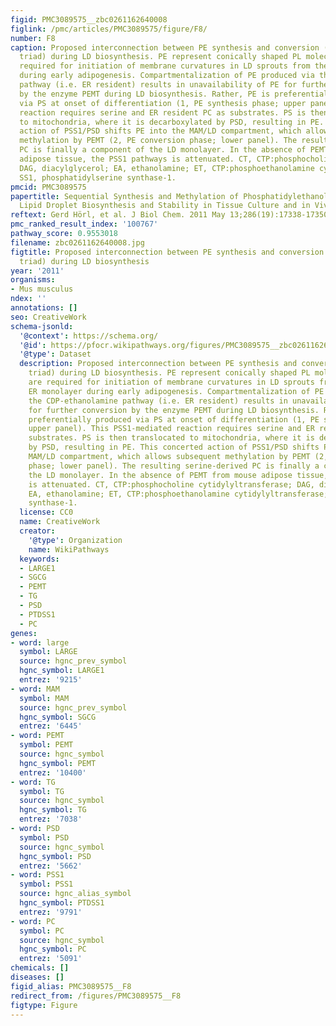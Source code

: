 ```yaml
---
figid: PMC3089575__zbc0261162640008
figlink: /pmc/articles/PMC3089575/figure/F8/
number: F8
caption: Proposed interconnection between PE synthesis and conversion (PL interconversion
  triad) during LD biosynthesis. PE represent conically shaped PL molecules and are
  required for initiation of membrane curvatures in LD sprouts from the outer ER monolayer
  during early adipogenesis. Compartmentalization of PE produced via the CDP-ethanolamine
  pathway (i.e. ER resident) results in unavailability of PE for further conversion
  by the enzyme PEMT during LD biosynthesis. Rather, PE is preferentially produced
  via PS at onset of differentiation (1, PE synthesis phase; upper panel). This PSS1-mediated
  reaction requires serine and ER resident PC as substrates. PS is then translocated
  to mitochondria, where it is decarboxylated by PSD, resulting in PE. This concerted
  action of PSS1/PSD shifts PE into the MAM/LD compartment, which allows subsequent
  methylation by PEMT (2, PE conversion phase; lower panel). The resulting serine-derived
  PC is finally a component of the LD monolayer. In the absence of PEMT from mouse
  adipose tissue, the PSS1 pathways is attenuated. CT, CTP:phosphocholine cytidylyltransferase;
  DAG, diacylglycerol; EA, ethanolamine; ET, CTP:phosphoethanolamine cytidylyltransferase;
  SS1, phosphatidylserine synthase-1.
pmcid: PMC3089575
papertitle: Sequential Synthesis and Methylation of Phosphatidylethanolamine Promote
  Lipid Droplet Biosynthesis and Stability in Tissue Culture and in Vivo.
reftext: Gerd Hörl, et al. J Biol Chem. 2011 May 13;286(19):17338-17350.
pmc_ranked_result_index: '100767'
pathway_score: 0.9553018
filename: zbc0261162640008.jpg
figtitle: Proposed interconnection between PE synthesis and conversion (PL interconversion
  triad) during LD biosynthesis
year: '2011'
organisms:
- Mus musculus
ndex: ''
annotations: []
seo: CreativeWork
schema-jsonld:
  '@context': https://schema.org/
  '@id': https://pfocr.wikipathways.org/figures/PMC3089575__zbc0261162640008.html
  '@type': Dataset
  description: Proposed interconnection between PE synthesis and conversion (PL interconversion
    triad) during LD biosynthesis. PE represent conically shaped PL molecules and
    are required for initiation of membrane curvatures in LD sprouts from the outer
    ER monolayer during early adipogenesis. Compartmentalization of PE produced via
    the CDP-ethanolamine pathway (i.e. ER resident) results in unavailability of PE
    for further conversion by the enzyme PEMT during LD biosynthesis. Rather, PE is
    preferentially produced via PS at onset of differentiation (1, PE synthesis phase;
    upper panel). This PSS1-mediated reaction requires serine and ER resident PC as
    substrates. PS is then translocated to mitochondria, where it is decarboxylated
    by PSD, resulting in PE. This concerted action of PSS1/PSD shifts PE into the
    MAM/LD compartment, which allows subsequent methylation by PEMT (2, PE conversion
    phase; lower panel). The resulting serine-derived PC is finally a component of
    the LD monolayer. In the absence of PEMT from mouse adipose tissue, the PSS1 pathways
    is attenuated. CT, CTP:phosphocholine cytidylyltransferase; DAG, diacylglycerol;
    EA, ethanolamine; ET, CTP:phosphoethanolamine cytidylyltransferase; SS1, phosphatidylserine
    synthase-1.
  license: CC0
  name: CreativeWork
  creator:
    '@type': Organization
    name: WikiPathways
  keywords:
  - LARGE1
  - SGCG
  - PEMT
  - TG
  - PSD
  - PTDSS1
  - PC
genes:
- word: large
  symbol: LARGE
  source: hgnc_prev_symbol
  hgnc_symbol: LARGE1
  entrez: '9215'
- word: MAM
  symbol: MAM
  source: hgnc_prev_symbol
  hgnc_symbol: SGCG
  entrez: '6445'
- word: PEMT
  symbol: PEMT
  source: hgnc_symbol
  hgnc_symbol: PEMT
  entrez: '10400'
- word: TG
  symbol: TG
  source: hgnc_symbol
  hgnc_symbol: TG
  entrez: '7038'
- word: PSD
  symbol: PSD
  source: hgnc_symbol
  hgnc_symbol: PSD
  entrez: '5662'
- word: PSS1
  symbol: PSS1
  source: hgnc_alias_symbol
  hgnc_symbol: PTDSS1
  entrez: '9791'
- word: PC
  symbol: PC
  source: hgnc_symbol
  hgnc_symbol: PC
  entrez: '5091'
chemicals: []
diseases: []
figid_alias: PMC3089575__F8
redirect_from: /figures/PMC3089575__F8
figtype: Figure
---
```

